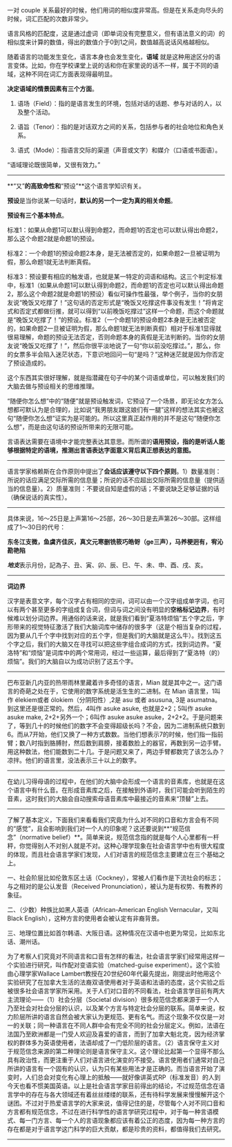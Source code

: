 
一对 couple 关系最好的时候，他们用词的相似度非常高。但是在关系走向尽头的时候，词汇匹配的次数非常少。


语言风格的匹配度，这是通过虚词（即单词没有完整意义，但有语法意义的词）的相似度来计算的数值，得出的数值介于0到1之间，数值越高说话风格越相似。


随着语言的功能发生变化，语言本身也会发生变化，**语域** 就是这种用途区分的语言变体。比如，你在学校课堂上说的话和你在家里说的话不一样，属于不同的语域，这种不同在词汇方面表现得最明显。

**决定语域的情景因素有三个方面**。

1. 语场（Field）：指的是语言发生的环境，包括对话的话题、参与对话的人，以及整个活动。


2. 语旨（Tenor）：指的是对话双方之间的关系，包括参与者的社会地位和角色关系。


3. 语式（Mode）：指语言交际的渠道（声音或文字）和媒介（口语或书面语）。


“语域理论既很简单，又很有效力。”

---

**“又”**的高致命性和**“预设”**这个语言学知识有关。

**预设**是当你说某一句话时，**默认的另一个一定为真的相关命题**。

**预设有三个基本特点**。

标准1：如果从命题1可以默认得到命题2，而命题1的否定也可以默认得出命题2，那么这个命题2就是命题1的预设。

标准2：一个命题1的预设命题2本身，是无法被否定的，如果命题2一旦被证明为假，那么命题1就无法判断真假。

标准3：预设要有相应的触发语，也就是某一特定的词语和结构。这三个判定标准中，标准1（如果从命题1可以默认得到命题2，而命题1的否定也可以默认得出命题2，那么这个命题2就是命题1的预设）看似可操作性最强，举个例子，当你的女朋友说“晚饭又吃撑了！”这句话的否定形式是“晚饭又吃撑这件事没有发生！”将肯定式和否定式都做衍推，就可以得到“以前晚饭吃撑过”这样一个命题，而这个命题就是“晚饭又吃撑了！”的预设。标准2（一个命题1的预设命题2本身是无法被否定的，如果命题2一旦被证明为假，那么命题1就无法判断真假）相对于标准1显得就很易理解，命题的预设无法否定，否则命题本身的真假是无法判断的。当你的女朋友说“晚饭又吃撑了！”，然后你很平淡地说了一句“你以前没吃撑过。”，那么，你的女票多半会陷入迷茫状态，下意识地回问一句“是吗？”这种迷茫就是因为你否定了预设造成的。


这个东西其实很好理解，就是指潜藏在句子中的某个词语或单位，可以触发我们的大脑去做与预设相关的思维推理。


“随便你怎么想”中的“随便”就是预设触发词，它预设了一个场景，即无论女方怎么想都可默认为是合理的，比如说“我男朋友跟这娘们有一腿”这样的想法其实也被这句“随便你怎么想”证实为是可能的。所以这里真正起作用的并不是这句“随便你怎么想”，而是由这句话的预设所带来的无限可能。


言语表达需要在语境中才能完整表达其意思。而所谓的**语用预设，指的是听话人能够根据特定的语境，推测出言语表达字面意义背后真正想表达的意图。**

---



语言学家格赖斯在合作原则中提出了**会话应该遵守以下四个原则**。1）数量准则：所说的话应满足交际所需的信息量；所说的话不应超出交际所需的信息量（提供适当的信息量）。2）质量准则：不要说自知是虚假的话；不要说缺乏足够证据的话（确保说话的真实性）。

---


具体来说，16〜25日是上声第16〜25部，26〜30日是去声第26〜30部。这样组成了1〜30日的代号：

**东冬江支微，鱼虞齐佳灰，真文元寒删铣筱巧皓哿（ge三声），马养梗迥有，宥沁勘艳陷**

***地支***表示月份，記為子、丑、寅、卯、辰、巳、午、未、申、酉、戌、亥。

---

**词边界**


汉字是表意文字，每个汉字占有相同的空间，词可以由一个汉字组成单字词，也可以有两个甚至更多的字组成复合词，但词与词之间没有明显的**空格标记边界**，有时候难以划分词边界。用通俗的话来说，就是我们看到“夏洛特烦恼”五个字之后，字形带来的视觉特征激活了我们大脑词库中储存的很多字（这是个相当复杂的过程，因为要从几千个字中找到对应的五个字，但是我们的大脑就是这么牛）。找到这五个字之后，我们的大脑又在寻找可以把这些字组合成词的方式，找到词边界。“夏洛特”和“烦恼”是词库中的两个常用词，经过一些运算，最后得到了“夏洛特（的）烦恼”。我们的大脑自以为成功识别了这五个字。

---

巴布亚新几内亚的热带雨林里藏着许多奇怪的语言，Mian 就是其中之一。这门语言的奇葩之处在于，它使用的数字系统是活生生的二进制。在 Mian 语言里，1叫作 élekiem或者 ólokiem（分阴阳性）,2是 asu 或者 asusuna, 3是 asumatna。到这里还是很正常的。然后，4叫作 asuke asuke, 也就是2+2；5叫作 asuke asuke make, 2+2+另外一个；6叫作 asuke asuke asuke，2+2+2。于是问题来了，等到几十的时候他们的数字不会变得超级长吗？不会，因为二进制系统只数到6。而从7开始，他们又换了一种方式数数。当他们想表示7的时候，他们指一指前臂；数八时指到胳膊肘，然后数到肩膀，接着数脸上的器官，再数到另一边手臂。用这种数法，他们能数到二十几。于是问题又来了，两边手臂都数完了该怎么办？凉拌。他们的语言里，没法表示三十以上的数字。

---

在幼儿习得母语的过程中，在他们的大脑中会形成一个语言的音素库，也就是在这个语言中有什么音。在形成音素库之后，在接触到外语时，我们可能会听到陌生的音素，这时我们的大脑会自动搜索母语音素库中最接近的音素来“顶替”上去。

---


了解了基本定义，下面我们来看看我们究竟为什么对不同的口音和方言会有不同的“感觉”，且会影响到我们对一个人的印象呢？这还要说到**“规范信念”（normative belief）**。简单来说，规范信念指的就是每个人心里都有一杆秤，你觉得别人不对别人就是不对。这种心理学现象在社会语言学中也有很大程度的体现，而且社会语言学家们发现，人们对语言的规范信念主要建立在三个基础之上。

一、社会阶层比如伦敦东区土话（Cockney），常被人们看作是下流社会的标志；与之相对的是公认发音（Received Pronunciation），被认为是有权势、有教养的象征。

二、（少数）种族比如黑人英语（African-American English Vernacular，又叫Black English），这种方言的使用者会被认定有非裔背景。

三、地理位置比如首尔韩语、大阪日语。这种情况在汉语中也更为常见，比如东北话、潮州话。



为了考察人们究竟对不同语言和口音有怎样的看法，社会语言学家们经常用这样一个实验进行研究，叫作配对变语实验（matched-guise experiment）。这个实验由心理学家Wallace Lambert教授在20世纪60年代最先提出，刚提出时他用这个实验研究了在加拿大生活的法裔双语使用者对于英语和法语的态度，这个实验之后被很多社会语言学家所采用。关于人们对口音的不同看法，社会语言学目前有两大主流理论——（1）社会分层（Societal division）很多规范信念都来源于一个人乃至社会对社会分层的认识，以及某个方言与特定社会分层的联系。简单来说，权力阶层所讲的语言自然会被大家认为更规范、更有名气。而这个现象不仅仅是一对一的关联；同一种语言在不同人群中会有完全不同的社会分层定义。例如，法语在法国乃至欧洲都是一门受人欢迎及喜爱的语言，而到了加拿大魁北克，因为经济掌权的群体多为英语使用者，法语却成了一门低阶层的语言。（2）语言保守主义对于规范信念来源的第二种理论则是语言保守主义。这个理论比起第一个显得不那么具有政治性，而更注重于人们对语言进化演变的不接受。语言使用者们通常对自己所讲的语言有一个固有的认识，认为只有某些用法才是正确的。而当语言开始了演变时，人们总会对变化有心理上的抵触——就好像讲英式RP（标准发音）的人到今天也看不惯美国英语。以上是社会语言学家目前得出的结论，不过规范信念在语言学中的存在与各大领域还有着丝丝缕缕的联系，还有待科学发展来慢慢解开这个谜团。不过对于热爱语言学的大家来说，值得记住的是，尽管每个人对不同口音和方言都有规范信念，不过在进行科学性的语言学研究过程中，对于每一种言语模式、每一门方言、每一个人的言语现象都应该有着公正的态度，因为每一种方言的存在都是对于语言学这门科学的巨大贡献，都是珍贵的资料，都值得我们去研究。

---